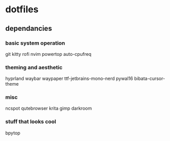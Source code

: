# dotfiles
## dependancies
### basic system operation
git
kitty
rofi
nvim
powertop
auto-cpufreq

### theming and aesthetic
hyprland 
waybar
waypaper
ttf-jetbrains-mono-nerd
pywal16
bibata-cursor-theme

### misc
ncspot
qutebrowser
krita
gimp
darkroom

### stuff that looks cool
bpytop
